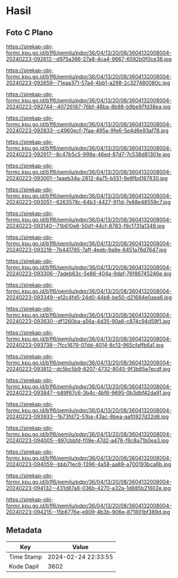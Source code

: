 # Hasil

## Foto C Plano

https://sirekap-obj-formc.kpu.go.id/b1f6/pemilu/pdpr/36/04/13/20/08/3604132008004-20240223-092612--d975a366-27a8-4ca4-9667-6592b0f0ce38.jpg

https://sirekap-obj-formc.kpu.go.id/b1f6/pemilu/pdpr/36/04/13/20/08/3604132008004-20240223-092659--71eaa371-57a4-4bb1-a298-2c327480080c.jpg

https://sirekap-obj-formc.kpu.go.id/b1f6/pemilu/pdpr/36/04/13/20/08/3604132008004-20240223-092744--40726187-76bf-48ba-8b88-b9be97fd38ea.jpg

https://sirekap-obj-formc.kpu.go.id/b1f6/pemilu/pdpr/36/04/13/20/08/3604132008004-20240223-092833--c4960ecf-7faa-495a-9fe6-5e4d6e93af78.jpg

https://sirekap-obj-formc.kpu.go.id/b1f6/pemilu/pdpr/36/04/13/20/08/3604132008004-20240223-092917--8c47b5c5-999a-46ed-87d7-7c538d81301e.jpg

https://sirekap-obj-formc.kpu.go.id/b1f6/pemilu/pdpr/36/04/13/20/08/3604132008004-20240223-093001--1aaeb34a-2812-4a75-b551-8e8fbd167830.jpg

https://sirekap-obj-formc.kpu.go.id/b1f6/pemilu/pdpr/36/04/13/20/08/3604132008004-20240223-093051--6263578c-64b3-4427-911d-7e88e48559c7.jpg

https://sirekap-obj-formc.kpu.go.id/b1f6/pemilu/pdpr/36/04/13/20/08/3604132008004-20240223-093140--71b610e8-50d1-44cf-8783-f9c1731a1349.jpg

https://sirekap-obj-formc.kpu.go.id/b1f6/pemilu/pdpr/36/04/13/20/08/3604132008004-20240223-093218--7b441785-7aff-4eeb-9a8e-8451a76d7647.jpg

https://sirekap-obj-formc.kpu.go.id/b1f6/pemilu/pdpr/36/04/13/20/08/3604132008004-20240223-093306--7adeb63c-5e86-404a-9daf-76f86745246e.jpg

https://sirekap-obj-formc.kpu.go.id/b1f6/pemilu/pdpr/36/04/13/20/08/3604132008004-20240223-093349--e12c4fd5-24d0-44b8-be50-d21684e0aea6.jpg

https://sirekap-obj-formc.kpu.go.id/b1f6/pemilu/pdpr/36/04/13/20/08/3604132008004-20240223-093630--df1260ba-a56a-4d35-90a6-c874c94d59f1.jpg

https://sirekap-obj-formc.kpu.go.id/b1f6/pemilu/pdpr/36/04/13/20/08/3604132008004-20240223-093738--7fcc1679-07dd-4014-8c13-965cfaffb6a1.jpg

https://sirekap-obj-formc.kpu.go.id/b1f6/pemilu/pdpr/36/04/13/20/08/3604132008004-20240223-093812--dc5bc5b9-8207-4732-8045-9f3b65e7ecdf.jpg

https://sirekap-obj-formc.kpu.go.id/b1f6/pemilu/pdpr/36/04/13/20/08/3604132008004-20240223-093847--b89f67c6-3b4c-4bf6-9695-0b3dbf42da91.jpg

https://sirekap-obj-formc.kpu.go.id/b1f6/pemilu/pdpr/36/04/13/20/08/3604132008004-20240223-093933--1b73fd72-51ba-43ac-8bea-aaf0927d22d6.jpg

https://sirekap-obj-formc.kpu.go.id/b1f6/pemilu/pdpr/36/04/13/20/08/3604132008004-20240223-094005--897cbbfd-f09e-47d2-a476-f8c8a71b0ea3.jpg

https://sirekap-obj-formc.kpu.go.id/b1f6/pemilu/pdpr/36/04/13/20/08/3604132008004-20240223-094059--bbb71ec6-1396-4a58-aa89-a700193bca6b.jpg

https://sirekap-obj-formc.kpu.go.id/b1f6/pemilu/pdpr/36/04/13/20/08/3604132008004-20240223-094132--431d87a8-036b-4270-a32a-1d885b21602e.jpg

https://sirekap-obj-formc.kpu.go.id/b1f6/pemilu/pdpr/36/04/13/20/08/3604132008004-20240223-094215--15b6776e-e909-4b3b-906e-871801bf389d.jpg


## Metadata

| Key        | Value               |
| ---------- | ------------------- |
| Time Stamp | 2024-02-24 22:33:55 |
| Kode Dapil | 3602                |



